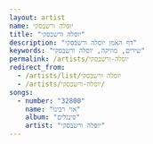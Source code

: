 ```yaml
---
layout: artist
name: יוסלה ורשבסקי
title: "יוסלה ורשבסקי"
description: "דף האמן יוסלה ורשבסקי"
keywords: "שירים, מוזיקה, יוסלה ורשבסקי"
permalink: /artists/יוסלה-ורשבסקי
redirect_from:
  - /artists/list/יוסלה ורשבסקי
  - /artists/יוסלה-ורשבסקי/
songs:
  - number: "32800"
    name: "אוי רבינו"
    album: "סינגלים"
    artist: "יוסלה ורשבסקי"
---
```

